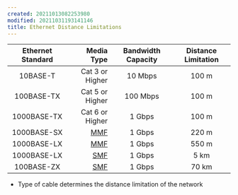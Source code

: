 ```yaml
---
created: 20211013082253980
modified: 20211031193141146
title: Ethernet Distance Limitations
---
```


<table>
<thead>
<tr class="header">
<th style="text-align: center;">Ethernet Standard</th>
<th style="text-align: right;">Media Type</th>
<th style="text-align: center;">Bandwidth Capacity</th>
<th style="text-align: center;">Distance Limitation</th>
</tr>
</thead>
<tbody>
<tr class="odd">
<td style="text-align: center;">10BASE-T</td>
<td style="text-align: right;">Cat 3 or Higher</td>
<td style="text-align: center;">10 Mbps</td>
<td style="text-align: center;">100 m</td>
</tr>
<tr class="even">
<td style="text-align: center;">100BASE-TX</td>
<td style="text-align: right;">Cat 5 or Higher</td>
<td style="text-align: center;">100 Mbps</td>
<td style="text-align: center;">100 m</td>
</tr>
<tr class="odd">
<td style="text-align: center;">1000BASE-TX</td>
<td style="text-align: right;">Cat 6 or Higher</td>
<td style="text-align: center;">1 Gbps</td>
<td style="text-align: center;">100 m</td>
</tr>
<tr class="even">
<td style="text-align: center;">1000BASE-SX</td>
<td style="text-align: right;"><a href="#MMF" class="tc-tiddlylink tc-tiddlylink-resolves">MMF</a></td>
<td style="text-align: center;">1 Gbps</td>
<td style="text-align: center;">220 m</td>
</tr>
<tr class="odd">
<td style="text-align: center;">1000BASE-LX</td>
<td style="text-align: right;"><a href="#MMF" class="tc-tiddlylink tc-tiddlylink-resolves">MMF</a></td>
<td style="text-align: center;">1 Gbps</td>
<td style="text-align: center;">550 m</td>
</tr>
<tr class="even">
<td style="text-align: center;">1000BASE-LX</td>
<td style="text-align: right;"><a href="#SMF" class="tc-tiddlylink tc-tiddlylink-resolves">SMF</a></td>
<td style="text-align: center;">1 Gbps</td>
<td style="text-align: center;">5 km</td>
</tr>
<tr class="odd">
<td style="text-align: center;">100BASE-ZX</td>
<td style="text-align: right;"><a href="#SMF" class="tc-tiddlylink tc-tiddlylink-resolves">SMF</a></td>
<td style="text-align: center;">1 Gbps</td>
<td style="text-align: center;">70 km</td>
</tr>
</tbody>
</table>

- Type of cable determines the distance limitation of the network
